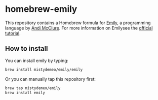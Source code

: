 homebrew-emily
==============

This repository contains a Homebrew formula for [Emily](http://emilylang.org), a programming language by [Andi McClure](http://runhello.com/). For more information on Emilysee the [official tutorial](https://bitbucket.org/runhello/emily/src/18a8edf8296e4734082723713545d1dbfab3f57a/doc/tutorial.md?at=default).

How to install
--------------

You can install emily by typing:

```sh
brew install mistydemeo/emily/emily
```

Or you can manually tap this repository first:

```sh
brew tap mistydemeo/emily
brew install emily
```
